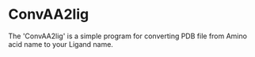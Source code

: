 # ConvAA2lig
The 'ConvAA2lig' is a simple program for converting PDB file from Amino acid name to your Ligand name.
